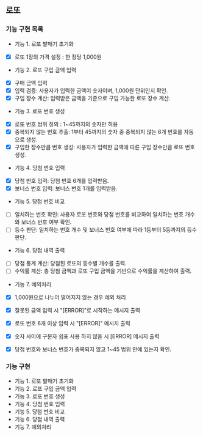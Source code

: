 ## 로또

### 기능 구현 목록
- 기능 1. 로또 발매기 초기화
- [x] 로또 1장의 가격 설정 : 한 장당 1,000원
- 기능 2. 로또 구입 금액 입력
- [x] 구매 금액 입력
- [x] 입력 검증: 사용자가 입력한 금액이 숫자이며, 1,000원 단위인지 확인.
- [x] 구입 장수 계산: 입력받은 금액을 기준으로 구입 가능한 로또 장수 계산.
- 기능 3. 로또 번호 생성
- [x] 로또 번호 범위 정의 : 1~45까지의 숫자만 허용
- [x] 중복되지 않는 번호 추출: 1부터 45까지의 숫자 중 중복되지 않는 6개 번호를 자동으로 생성.
- [x] 구입한 장수만큼 번호 생성: 사용자가 입력한 금액에 따른 구입 장수만큼 로또 번호 생성.
- 기능 4. 당첨 번호 입력
- [x] 당첨 번호 입력: 당첨 번호 6개를 입력받음.
- [x] 보너스 번호 입력: 보너스 번호 1개를 입력받음.
- 기능 5. 당첨 번호 비교
- [ ] 일치하는 번호 확인: 사용자 로또 번호와 당첨 번호를 비교하여 일치하는 번호 개수와 보너스 번호 여부 확인.
- [ ] 등수 판단: 일치하는 번호 개수 및 보너스 번호 여부에 따라 1등부터 5등까지의 등수 판단.
- 기능 6. 당첨 내역 출력
- [ ] 당첨 통계 계산: 당첨된 로또의 등수별 개수를 출력.
- [ ] 수익률 계산: 총 당첨 금액과 로또 구입 금액을 기반으로 수익률을 계산하여 출력.
- 기능 7. 예외처리
- [x] 1,000원으로 나누어 떨어지지 않는 경우 예외 처리
- [x] 잘못된 금액 입력 시 "[ERROR]"로 시작하는 메시지 출력
- [x] 로또 번호 6개 이상 입력 시 "[ERROR]" 메시지 출력
- [x] 숫자 사이에 구분자 쉽표 사용 하지 않을 시 [ERROR] 메시지 출력
- [x] 당첨 번호와 보너스 번호가 중복되지 않고 1~45 범위 안에 있는지 확인.


### 기능 구현
- 기능 1. 로또 발매기 초기화
- 기능 2. 로또 구입 금액 입력
- 기능 3. 로또 번호 생성
- 기능 4. 당첨 번호 입력
- 기능 5. 당첨 번호 비교
- 기능 6. 당첨 내역 출력
- 기능 7. 예외처리
